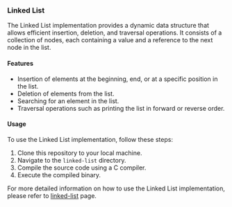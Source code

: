 ### Linked List
The Linked List implementation provides a dynamic data structure that allows efficient insertion, deletion, and traversal operations. It consists of a collection of nodes, each containing a value and a reference to the next node in the list.

#### Features
- Insertion of elements at the beginning, end, or at a specific position in the list.
- Deletion of elements from the list.
- Searching for an element in the list.
- Traversal operations such as printing the list in forward or reverse order.

#### Usage
To use the Linked List implementation, follow these steps:
1. Clone this repository to your local machine.
2. Navigate to the `linked-list` directory.
3. Compile the source code using a C compiler.
4. Execute the compiled binary.

For more detailed information on how to use the Linked List implementation, please refer to [linked-list](https://www.geeksforgeeks.org/data-structures/linked-list/) page.

